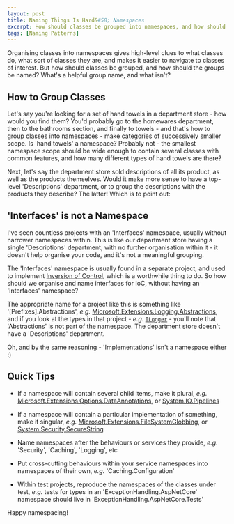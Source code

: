 ```yaml
---
layout: post
title: Naming Things Is Hard&#58; Namespaces
excerpt: How should classes be grouped into namespaces, and how should those namespaces be named? Is 'Interfaces' a namespace?
tags: [Naming Patterns]
---
```


Organising classes into namespaces gives high-level clues to what classes do, what sort of classes
they are, and makes it easier to navigate to classes of interest. But how should classes be grouped,
and how should the groups be named? What's a helpful group name, and what isn't?

## How to Group Classes

Let's say you're looking for a set of hand towels in a department store - how would you find them?
You'd probably go to the homewares department, then to the bathrooms section, and finally to towels - 
and that's how to group classes into namespaces - make categories of successively smaller scope. Is 
'hand towels' a namespace? Probably not - the smallest namespace scope should be wide enough to contain
several classes with common features, and how many different types of hand towels are there?

Next, let's say the department store sold descriptions of all its product, as well as the products 
themselves. Would it make more sense to have a top-level 'Descriptions' department, or to group the
descriptions with the products they describe? The latter! Which is to point out:

## 'Interfaces' is not a Namespace

I've seen countless projects with an 'Interfaces' namespace, usually without narrower namespaces within.
This is like our department store having a single 'Descriptions' department, with no further organisation
within it - it doesn't help organise your code, and it's not a meaningful grouping.

The 'Interfaces' namespace is usually found in a separate project, and used to implement
[Inversion of Control](https://en.wikipedia.org/wiki/Inversion_of_control), which is a worthwhile thing
to do. So how should we organise and name interfaces for IoC, without having an 'Interfaces' namespace?

The appropriate name for a project like this is something like '[Prefixes].Abstractions', _e.g._
[Microsoft.Extensions.Logging.Abstractions](https://nuget.org/packages/Microsoft.Extensions.Logging.Abstractions),
and if you look at the types in that project - _e.g._ 
[`ILogger`](https://github.com/dotnet/runtime/blob/main/src/libraries/Microsoft.Extensions.Logging.Abstractions/src/ILogger.cs) -
you'll note that 'Abstractions' is not part of the namespace. The department store doesn't have a
'Descriptions' department.

Oh, and by the same reasoning - 'Implementations' isn't a namespace either :)

## Quick Tips

- If a namespace will contain several child items, make it plural, _e.g._ 
  [Microsoft.Extensions.Options.DataAnnotations](https://nuget.org/packages/Microsoft.Extensions.Options.DataAnnotationsDataAnnotations),
  or [System.IO.Pipelines](https://nuget.org/packages/System.IO.Pipelines)

- If a namespace will contain a particular implementation of something, make it singular, _e.g._
  [Microsoft.Extensions.FileSystemGlobbing](https://nuget.org/packages/Microsoft.Extensions.FileSystemGlobbing),
  or [System.Security.SecureString](https://nuget.org/packages/System.Security.SecureString)

- Name namespaces after the behaviours or services they provide, _e.g._ 'Security', 'Caching',
  'Logging', etc
  
- Put cross-cutting behaviours within your service namespaces into namespaces of their own, _e.g._
  'Caching.Configuration'

- Within test projects, reproduce the namespaces of the classes under test, _e.g._ tests for types in an 
  'ExceptionHandling.AspNetCore' namespace should live in 'ExceptionHandling.AspNetCore.Tests'

Happy namespacing!
